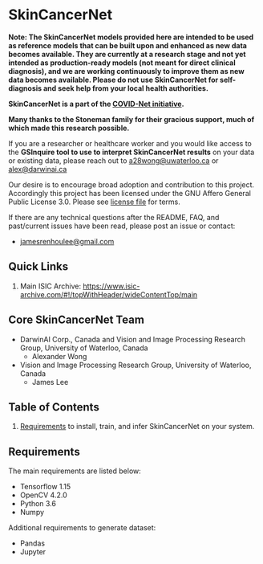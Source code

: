 # SkinCancerNet

**Note: The SkinCancerNet models provided here are intended to be used as reference models that can be built upon and enhanced as new data becomes available. They are currently at a research stage and not yet intended as production-ready models (not meant for direct clinical diagnosis), and we are working continuously to improve them as new data becomes available. Please do not use SkinCancerNet for self-diagnosis and seek help from your local health authorities.**

**SkinCancerNet is a part of the [COVID-Net initiative](https://github.com/lindawangg/COVID-Net).**

**Many thanks to the Stoneman family for their gracious support, much of which made this research possible.**

If you are a researcher or healthcare worker and you would like access to the **GSInquire tool to use to interpret SkinCancerNet results** on your data or existing data, please reach out to a28wong@uwaterloo.ca or alex@darwinai.ca

Our desire is to encourage broad adoption and contribution to this project. Accordingly this project has been licensed under the GNU Affero General Public License 3.0. Please see [license file](LICENSE.md) for terms.

If there are any technical questions after the README, FAQ, and past/current issues have been read, please post an issue or contact:
* jamesrenhoulee@gmail.com

## Quick Links
1. Main ISIC Archive: https://www.isic-archive.com/#!/topWithHeader/wideContentTop/main

## Core SkinCancerNet Team
* DarwinAI Corp., Canada and Vision and Image Processing Research Group, University of Waterloo, Canada
	* Alexander Wong
* Vision and Image Processing Research Group, University of Waterloo, Canada
	* James Lee

## Table of Contents
1. [Requirements](#requirements) to install, train, and infer SkinCancerNet on your system.

## Requirements

The main requirements are listed below:

* Tensorflow 1.15
* OpenCV 4.2.0
* Python 3.6
* Numpy

Additional requirements to generate dataset:

* Pandas
* Jupyter
